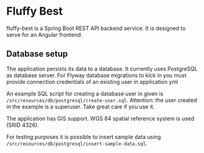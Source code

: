 # Fluffy Best
fluffy-best is a Spring Boot REST API backend service. It is designed to serve for an Angular frontend. 

## Database setup
The application persists its data to a database. It currently uses PostgreSQL as database server.
For Flyway database migrations to kick in you must provide connection credentials of an existing user in application.yml

An example SQL script for creating a database user in given is ```/src/resources/db/postgresql/create-user.sql```.
Attention: the user created in the example is a superuser. Take great care if you use it.

The application has GIS support. WGS 84 spatial reference system is used (SRID 4326).

For testing purposes it is possible to insert sample data using ```/src/resources/db/postgresql/insert-sample-data.sql```.
